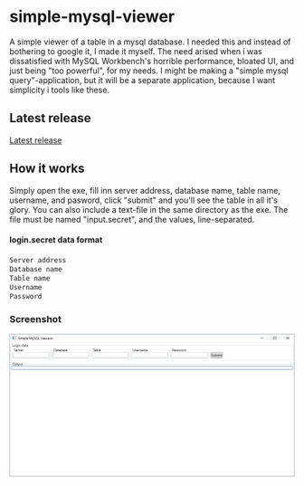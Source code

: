 # simple-mysql-viewer
A simple viewer of a table in a mysql database. I needed this and instead of bothering to google it, I made it myself. The need arised when i was dissatisfied with MySQL Workbench's horrible performance, bloated UI, and just being "too powerful", for my needs. I might be making a "simple mysql query"-application, but it will be a separate application, because I want simplicity i tools like these.

## Latest release
[Latest release](https://github.com/frankhaugen/simple-mysql-viewer/releases/latest)

## How it works
Simply open the exe, fill inn server address, database name, table name, username, and pasword, click "submit" and you'll see the table in all it's glory. You can also include a text-file in the same directory as the exe. The file must be named "input.secret", and the values, line-separated.

#### login.secret data format
```
Server address
Database name
Table name
Username
Password
```

### Screenshot
![Screenshot](/Graphics/Screenshot01_ver_1_0.png)